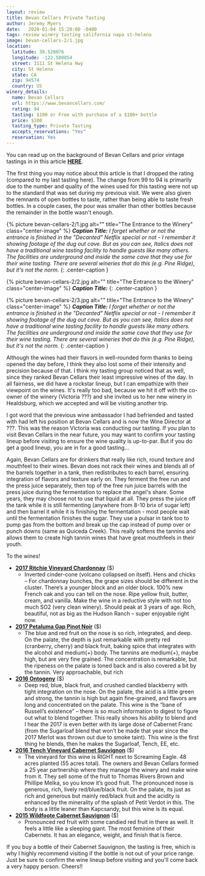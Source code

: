 ```yaml
---
layout: review
title: Bevan Cellars Private Tasting
author: Jeremy Myers
date:   2020-01-04 15:20:00 -0400
tags: review winery tasting california napa st-helena
image: bevan-cellars-2/1.jpg
location:
  latitude: 38.528076
  longitude: -122.500854
  street: 3111 St Helena Hwy
  city: St Helena
  state: CA
  zip: 94574
  country: US
winery_details:
  name: Bevan Cellars
  url: https://www.bevancellars.com/
  rating: 94
  tasting: $100 or Free with purchase of a $100+ bottle
  price: $100
  tasting_type: Private Tasting
  accepts_reservations: "Yes"
  reservation: Yes
---
```

You can read up on the background of Bevan Cellars and prior vintage tastings in in this article [**HERE**](https://www.winesbyjeremy.com/2019/09/07/bevan_cellars_private_tasting.html).

The first thing you may notice about this article is that I dropped the rating (compared to my last tasting here).  The change from 99 to 94 is primarily due to the number and quality of the wines used for this tasting were not up to the standard that was set during my previous visit.  We were also given the remnants of open bottles to taste, rather than being able to taste fresh bottles.  In a couple cases, the pour was smaller than other bottles because the remainder in the bottle wasn't enough.  

{% picture bevan-cellars-2/1.jpg alt="" title="The Entrance to the Winery" class="center-image" %}
***Caption Title:*** *I forget whether or not the entrance is finished in the "Decanted" Netflix special or not - I remember it showing footage of the dug out cave.  But as you can see, Italics does not have a traditional wine tasting facility to handle guests like many others.  The facilities are underground and inside the same cave that they use for their wine tasting.  There are several wineries that do this (e.g. Pine Ridge), but it's not the norm.*
{: .center-caption }

{% picture bevan-cellars-2/2.jpg alt="" title="The Entrance to the Winery" class="center-image" %}
***Caption Title:*** 
{: .center-caption }

{% picture bevan-cellars-2/3.jpg alt="" title="The Entrance to the Winery" class="center-image" %}
***Caption Title:*** *I forget whether or not the entrance is finished in the "Decanted" Netflix special or not - I remember it showing footage of the dug out cave.  But as you can see, Italics does not have a traditional wine tasting facility to handle guests like many others.  The facilities are underground and inside the same cave that they use for their wine tasting.  There are several wineries that do this (e.g. Pine Ridge), but it's not the norm.*
{: .center-caption }

Although the wines had their flavors in well-rounded form thanks to being opened the day before, I think they also lost some of their intensity and precision because of that.  I think my tasting group noticed that as well, since they ranked Bevan Cellars their least impressive wines of the day.  In all fairness, we did have a rockstar lineup, but I can empathize with their viewpoint on the wines.  It's really too bad, because we hit it off with the co-owner of the winery (Victoria ???) and she invited us to her new winery in Healdsburg, which we accepted and will be visiting another trip.  

I got word that the previous wine ambassador I had befriended and tasted with had left his position at Bevan Cellars and is now the Wine Director at ???.  This was the reason Victoria was conducting our tasting.  If you plan to visit Bevan Cellars in the near future, you may want to confirm your tasting lineup before visiting to ensure the wine quality is up-to-par.  But if you do get a good lineup, you are in for a good tasting...

Again, Bevan Cellars are for drinkers that really like rich, round texture and mouthfeel to their wines. Bevan does not rack their wines and blends all of the barrels together in a tank, then redistributes to each barrel, ensuring integration of flavors and texture early on.  They ferment the free run and the press juice separately, then top of the free run juice barrels with the press juice during the fermentation to replace the angel's share.  Some years, they may choose not to use that liquid at all.  They press the juice off the tank while it is still fermenting (anywhere from 8-10 brix of sugar left) and then barrel it while it is finishing the fermentation - most people wait until the fermentation finishes the sugar.  They use a pulsar in tank too to pump gas from the bottom and break up the cap instead of pump over or punch downs (same as Quiceda Creek).  This really softens the tannins and allows them to create high tannin wines that have great mouthfeels in their youth.

To the wines!

* [**2017 Ritchie Vineyard Chardonnay**]() ($)
  * Inverted cinder-cone (volcano collapsed on itself).  Hens and chicks – For chardonnay bunches, the grape sizes should be different in the cluster.  There’s a younger block and an older block.  100% new French oak and you can tell on the nose.  Ripe yellow fruit, butter, cream, and vanilla.  Make the wine in a reductive style with not too much SO2 (very clean winery).  Should peak at 3 years of age.  Rich, beautiful, not as big as the Hudson Ranch – super enjoyable right now.
* [**2017 Petaluma Gap Pinot Noir**]() ($)
  * The blue and red fruit on the nose is so rich, integrated, and deep.  On the palate, the depth is just remarkable with pretty red (cranberry, cherry) and black fruit, baking spice that integrates with the alcohol and medium(+) body.  The tannins are medium(+), maybe high, but are very fine grained.  The concentration is remarkable, but the ripeness on the palate is toned back and is also covered a bit by the tannin.  Very approachable, but rich
* [**2016 Ontogeny**]() ($)
  * Deep red, blue, black fruit, and crushed candied blackberry with tight integration on the nose.  On the palate, the acid is a little green and strong, the tannin is high but again fine-grained, and flavors are long  and concentrated on the palate.  This wine is the “bane of Russell’s existence” – there is so much information to digest to figure out what to blend together.  This really shows his ability to blend and I hear the 2017 is even better with its large dose of Cabernet Franc (from the Sugarloaf blend that won’t be made that year since the 2017 Merlot was thrown out due to smoke taint).  This wine is the first thing he blends, then he makes the Sugarloaf, Tench, EE, etc.
* [**2016 Tench Vineyard Cabernet Sauvignon**]() ($)
  * The vineyard for this wine is RIGHT next to Screaming Eagle.  48 acres planted (55 acres total).  The owners and Bevan Cellars formed a 25 year partnership where they manage the winery and make wine from it.  They sell some of the fruit to Thomas Rivers Brown and Phillipe Melka, so you know it’s good fruit.  The pronounced nose is generous, rich, lively red/blue/black fruit.  On the palate, its just as rich and generous but mainly red/black fruit and the acidity is enhanced by the minerality of the splash of Petit Verdot in this.  The body is a little leaner than Kapcsandy, but this wine is its equal.
* [**2015 Wildfoote Cabernet Sauvignon**]() ($)
  * Pronounced red fruit with some candied red fruit in there as well.  It feels a little like a sleeping giant.  The most feminine of their Cabernets.  It has an elegance, weight, and finish that is fierce.

If you buy a bottle of their Cabernet Sauvignon, the tasting is free, which is why I highly recommend visiting if the bottle is not out of your price range.  Just be sure to confirm the wine lineup before visiting and you'll come back a very happy person.  Cheers!!
